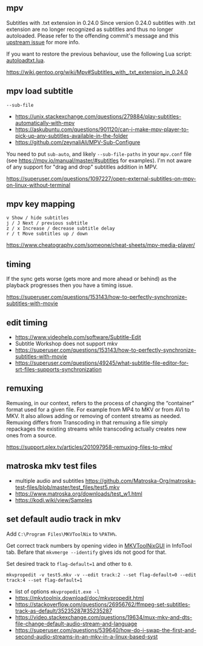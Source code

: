 ## mpv

Subtitles with .txt extension in 0.24.0
Since version 0.24.0 subtitles with .txt extension are no longer recognized as subtitles and thus no longer autoloaded. Please refer to the offending commit's message and this [upstream issue](https://github.com/mpv-player/mpv/commit/50991fac81eb56bc0985af2c9d31cd503302dcfe) for more info.

If you want to restore the previous behaviour, use the following Lua script: [autoloadtxt.lua](https://wiki.gentoo.org/wiki/Mpv/autoloadtxt.lua).

https://wiki.gentoo.org/wiki/Mpv#Subtitles_with_.txt_extension_in_0.24.0

## mpv load subtitle

`--sub-file`

- https://unix.stackexchange.com/questions/279884/play-subtitles-automatically-with-mpv
- https://askubuntu.com/questions/901120/can-i-make-mpv-player-to-pick-up-any-subtitles-available-in-the-folder
- https://github.com/zeynaliAli/MPV-Sub-Configure

You need to put `sub-auto`, and likely `--sub-file-paths` in your `mpv.conf` file (see https://mpv.io/manual/master/#subtitles for examples). I'm not aware of any support for "drag and drop" subtitles addition in MPV.

https://superuser.com/questions/1097227/open-external-subtitles-on-mpv-on-linux-without-terminal

## mpv key mapping

```
v Show / hide subtitles
j / J Next / previous subtitle
z / x Increase / decrease subtitle delay
r / t Move subtitles up / down
```

https://www.cheatography.com/someone/cheat-sheets/mpv-media-player/

## timing

If the sync gets worse (gets more and more ahead or behind) as the playback progresses then you have a timing issue.

https://superuser.com/questions/153143/how-to-perfectly-synchronize-subtitles-with-movie

## edit timing

- https://www.videohelp.com/software/Subtitle-Edit
- Subtitle Workshop does not support mkv
- https://superuser.com/questions/153143/how-to-perfectly-synchronize-subtitles-with-movie
- https://superuser.com/questions/49245/what-subtitle-file-editor-for-srt-files-supports-synchronization

## remuxing

Remuxing, in our context, refers to the process of changing the “container” format used for a given file. For example from MP4 to MKV or from AVI to MKV. It also allows adding or removing of content streams as needed. Remuxing differs from Transcoding in that remuxing a file simply repackages the existing streams while transcoding actually creates new ones from a source.

https://support.plex.tv/articles/201097958-remuxing-files-to-mkv/

## matroska mkv test files

- multiple audio and subtitles https://github.com/Matroska-Org/matroska-test-files/blob/master/test_files/test5.mkv
- https://www.matroska.org/downloads/test_w1.html
- https://kodi.wiki/view/Samples

## set default audio track in mkv

Add `C:\Program Files\MKVToolNix` to `%PATH%`.

Get correct track numbers by opening video in [MKVToolNixGUI](https://www.videohelp.com/software/MKVToolNix) in InfoTool tab. Befare that `mkvmerge --identify` gives ids not good for that.

Set desired track to `flag-default=1` and other to `0`.

`mkvpropedit -v test5.mkv -v --edit track:2 --set flag-default=0 --edit track:4 --set flag-default=1`

- list of options `mkvpropedit.exe -l`
- https://mkvtoolnix.download/doc/mkvpropedit.html
- https://stackoverflow.com/questions/26956762/ffmpeg-set-subtitles-track-as-default/35235287#35235287
- https://video.stackexchange.com/questions/19634/mux-mkv-and-dts-file-change-default-audio-stream-and-language
- https://superuser.com/questions/539640/how-do-i-swap-the-first-and-second-audio-streams-in-an-mkv-in-a-linux-based-syst

